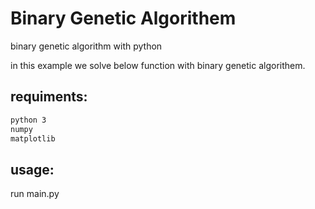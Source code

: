 # Binary Genetic Algorithem
binary genetic algorithm with python  
  
in this example we solve below function with binary genetic algorithem.
 

## requiments:
  ```bash
  python 3
  numpy
  matplotlib
```

 
## usage:
  run main.py
  
 
